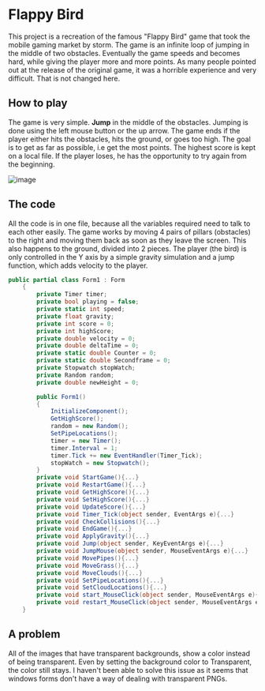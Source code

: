 # Flappy Bird 

This project is a recreation of the famous "Flappy Bird" game that took the mobile gaming market by storm. The game is an infinite loop of jumping in the middle of two obstacles. Eventually the game speeds and becomes hard, while giving the player more and more points. As many people pointed out at the release of the original game, it was a horrible experience and very difficult. That is not changed here.

## How to play

The game is very simple. **Jump** in the middle of the obstacles. Jumping is done using the left mouse button or the up arrow. The game ends if the player either hits the obstacles, hits the ground, or goes too high. The goal is to get as far as possible, i.e get the most points. The highest score is kept on a local file. If the player loses, he has the opportunity to try again from the beginning.

![image](https://user-images.githubusercontent.com/79922210/177042737-fbf5f1da-128a-494d-bc01-483cd3065468.png)

## The code

All the code is in one file, because all the variables required need to talk to each other easily. The game works by moving 4 pairs of pillars (obstacles) to the right and moving them back as soon as they leave the screen. This also happens to the ground, divided into 2 pieces. The player (the bird) is only controlled in the Y axis by a simple gravity simulation and a jump function, which adds velocity to the player.

```c#
public partial class Form1 : Form
    {
        private Timer timer;
        private bool playing = false;
        private static int speed;
        private float gravity;
        private int score = 0;
        private int highScore;
        private double velocity = 0;
        private double deltaTime = 0;
        private static double Counter = 0;
        private static double Secondframe = 0;
        private Stopwatch stopWatch;
        private Random random;
        private double newHeight = 0;

        public Form1()
        {
            InitializeComponent();
            GetHighScore();
            random = new Random();
            SetPipeLocations();
            timer = new Timer();
            timer.Interval = 1;
            timer.Tick += new EventHandler(Timer_Tick);
            stopWatch = new Stopwatch();
        }
        private void StartGame(){...}        
        private void RestartGame(){...}  
        private void GetHighScore(){...}  
        private void SetHighScore(){...}  
        private void UpdateScore(){...}  
        private void Timer_Tick(object sender, EventArgs e){...}  
        private void CheckCollisions(){...}  
        private void EndGame(){...}  
        private void ApplyGravity(){...}  
        private void Jump(object sender, KeyEventArgs e){...}  
        private void JumpMouse(object sender, MouseEventArgs e){...}  
        private void MovePipes(){...}  
        private void MoveGrass(){...}
        private void MoveClouds(){...}
        private void SetPipeLocations(){...}  
        private void SetCloudLocations(){...}
        private void start_MouseClick(object sender, MouseEventArgs e){...}  
        private void restart_MouseClick(object sender, MouseEventArgs e){...}  
    }
```

## A problem

All of the images that have transparent backgrounds, show a color instead of being transparent. Even by setting the background color to Transparent, the color still stays. I haven't been able to solve this issue as it seems that windows forms don't have a way of dealing with transparent PNGs.
